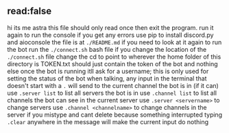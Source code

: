 read:false
---
hi its me astra
this file should only read once then exit the program. run it again to run the console
if you get any errors use pip to install discord.py and aioconsole
the file is at `./README.md` if you need to look at it again
to run the bot run the `./connect.sh` bash file
if you change the location of the `./connect.sh` file change the cd to point to wherever the home folder of this directory is
TOKEN.txt should just contain the token of the bot and nothing else
once the bot is running itll ask for a username; this is only used for setting the status of the bot
when talking, any input in the terminal that doesn't start with a `.` will send to the current channel the bot is in (if it can)
use `.server list` to list all servers the bot is in
use `.channel list` to list all channels the bot can see in the current server
use `.server <servername>` to change servers
use `.channel <channelname>` to change channels in the server
if you mistype and cant delete because something interrupted typing `.clear` anywhere in the message will make the current input do nothing